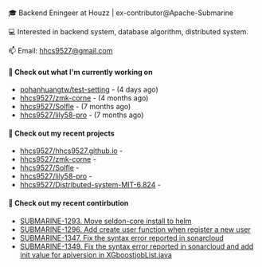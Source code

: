 🎓 Backend Eningeer at Houzz | ex-contributor@Apache-Submarine

💻 Interested in backend system, database algorithm, distributed system.

📫 Email: [hhcs9527@gmail.com](mailto:hhcs9527@gmail.com)

#### 👷 Check out what I'm currently working on

- [pohanhuangtw/test-setting](https://github.com/pohanhuangtw/test-setting) -  (4 days ago)
- [hhcs9527/zmk-corne](https://github.com/hhcs9527/zmk-corne) -  (4 months ago)
- [hhcs9527/Solfle](https://github.com/hhcs9527/Solfle) -  (7 months ago)
- [hhcs9527/lily58-pro](https://github.com/hhcs9527/lily58-pro) -  (7 months ago)

#### 🌱 Check out my recent projects

- [hhcs9527/hhcs9527.github.io](https://github.com/hhcs9527/hhcs9527.github.io) - 
- [hhcs9527/zmk-corne](https://github.com/hhcs9527/zmk-corne) - 
- [hhcs9527/Solfle](https://github.com/hhcs9527/Solfle) - 
- [hhcs9527/lily58-pro](https://github.com/hhcs9527/lily58-pro) - 
- [hhcs9527/Distributed-system-MIT-6.824](https://github.com/hhcs9527/Distributed-system-MIT-6.824) - 

#### 🔨 Check out my recent contirbution

- [SUBMARINE-1293. Move seldon-core install to helm](https://github.com/apache/submarine/pull/999)
- [SUBMARINE-1296. Add create user function when register a new user](https://github.com/apache/submarine/pull/1012)
- [SUBMARINE-1347. Fix the syntax error reported in sonarcloud](https://github.com/apache/submarine/pull/1018)
- [SUBMARINE-1349. Fix the syntax error reported in sonarcloud and add init value for apiversion in XGboostjobList.java](https://github.com/apache/submarine/pull/1020)
